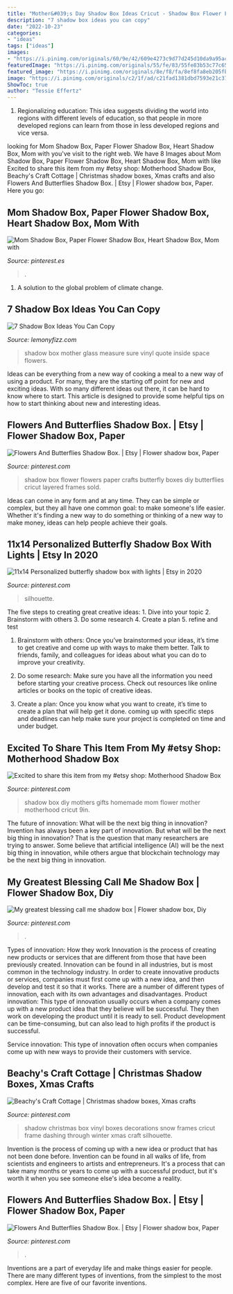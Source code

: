 ```yaml
---
title: "Mother&#039;s Day Shadow Box Ideas Cricut - Shadow Box Flower Flowers Paper Crafts Butterfly Boxes Diy Butterflies Cricut Layered Frames Sold"
description: "7 shadow box ideas you can copy"
date: "2022-10-23"
categories:
- "ideas"
tags: ["ideas"]
images:
- "https://i.pinimg.com/originals/60/9e/42/609e4273c9d77d245d10da9a95ac7264.jpg"
featuredImage: "https://i.pinimg.com/originals/55/fe/83/55fe83b53c77c6519a72984bf0ca33c5.jpg"
featured_image: "https://i.pinimg.com/originals/8e/f8/fa/8ef8fa8eb205fb954fbebb2bfff98e61.jpg"
image: "https://i.pinimg.com/originals/c2/1f/ad/c21fad1381dbd7593e21c371cda4a63e.jpg"
ShowToc: true
author: "Tessie Effertz"
---
```



1. Regionalizing education: This idea suggests dividing the world into regions with different levels of education, so that people in more developed regions can learn from those in less developed regions and vice versa.

	

		
looking for Mom Shadow Box, Paper Flower Shadow Box, Heart Shadow Box, Mom with you've visit to the right web. We have 8 Images about Mom Shadow Box, Paper Flower Shadow Box, Heart Shadow Box, Mom with like Excited to share this item from my #etsy shop: Motherhood Shadow Box, Beachy&#039;s Craft Cottage | Christmas shadow boxes, Xmas crafts and also Flowers And Butterflies Shadow Box. | Etsy | Flower shadow box, Paper. Here you go:
		
    
## Mom Shadow Box, Paper Flower Shadow Box, Heart Shadow Box, Mom With

<img loading=lazy src="https://i.pinimg.com/originals/8e/f8/fa/8ef8fa8eb205fb954fbebb2bfff98e61.jpg" onerror="this.onerror=null;this.src='https://tse2.mm.bing.net/th?id=OIP.TZp1yuywJW7Fvl-9kxcj2QHaJ4&amp;pid=15.1';" alt="Mom Shadow Box, Paper Flower Shadow Box, Heart Shadow Box, Mom with">

_Source: pinterest.es_

>. 

	

1. A solution to the global problem of climate change.

    
## 7 Shadow Box Ideas You Can Copy

<img loading=lazy src="https://lemonyfizz.com/wp-content/uploads/2019/05/mother_shadow_box_5-914x1024.jpg" onerror="this.onerror=null;this.src='https://tse2.mm.bing.net/th?id=OIP.us0u_1rw5W13_tzBwig1dwHaIT&amp;pid=15.1';" alt="7 Shadow Box Ideas You Can Copy">

_Source: lemonyfizz.com_

>shadow box mother glass measure sure vinyl quote inside space flowers. 

	

Ideas can be everything from a new way of cooking a meal to a new way of using a product. For many, they are the starting off point for new and exciting ideas. With so many different ideas out there, it can be hard to know where to start. This article is designed to provide some helpful tips on how to start thinking about new and interesting ideas.

    
## Flowers And Butterflies Shadow Box. | Etsy | Flower Shadow Box, Paper

<img loading=lazy src="https://i.pinimg.com/originals/c2/1f/ad/c21fad1381dbd7593e21c371cda4a63e.jpg" onerror="this.onerror=null;this.src='https://tse3.mm.bing.net/th?id=OIP.1rW1RyoFEqN99mVBCOFb0AHaJ4&amp;pid=15.1';" alt="Flowers And Butterflies Shadow Box. | Etsy | Flower shadow box, Paper">

_Source: pinterest.com_

>shadow box flower flowers paper crafts butterfly boxes diy butterflies cricut layered frames sold. 

	

Ideas can come in any form and at any time. They can be simple or complex, but they all have one common goal: to make someone's life easier. Whether it's finding a new way to do something or thinking of a new way to make money, ideas can help people achieve their goals.

    
## 11x14 Personalized Butterfly Shadow Box With Lights | Etsy In 2020

<img loading=lazy src="https://i.pinimg.com/originals/98/fd/59/98fd59998e204975b380380c7e1a7e77.jpg" onerror="this.onerror=null;this.src='https://tse2.mm.bing.net/th?id=OIP.UdHAxDSBigy4v8_i-pKUewHaJ4&amp;pid=15.1';" alt="11x14 Personalized butterfly shadow box with lights | Etsy in 2020">

_Source: pinterest.com_

>silhouette. 

	

The five steps to creating great creative ideas: 1. Dive into your topic 2. Brainstorm with others 3. Do some research 4. Create a plan 5. refine and test
1. Brainstorm with others: Once you’ve brainstormed your ideas, it’s time to get creative and come up with ways to make them better. Talk to friends, family, and colleagues for ideas about what you can do to improve your creativity.
2. Do some research: Make sure you have all the information you need before starting your creative process. Check out resources like online articles or books on the topic of creative ideas.

3. Create a plan: Once you know what you want to create, it’s time to create a plan that will help get it done. coming up with specific steps and deadlines can help make sure your project is completed on time and under budget.


    
## Excited To Share This Item From My #etsy Shop: Motherhood Shadow Box

<img loading=lazy src="https://i.pinimg.com/originals/60/9e/42/609e4273c9d77d245d10da9a95ac7264.jpg" onerror="this.onerror=null;this.src='https://tse3.mm.bing.net/th?id=OIP.hEoH1sEfbG94Xme82L5mqgHaJ4&amp;pid=15.1';" alt="Excited to share this item from my #etsy shop: Motherhood Shadow Box">

_Source: pinterest.com_

>shadow box diy mothers gifts homemade mom flower mother motherhood cricut 9in. 

	

The future of innovation: What will be the next big thing in innovation?
Invention has always been a key part of innovation. But what will be the next big thing in innovation? That is the question that many researchers are trying to answer. Some believe that artificial intelligence (AI) will be the next big thing in innovation, while others argue that blockchain technology may be the next big thing in innovation.

    
## My Greatest Blessing Call Me Shadow Box | Flower Shadow Box, Diy

<img loading=lazy src="https://i.pinimg.com/736x/94/18/f9/9418f9eb385b3f4d9fd617a6423d109c.jpg" onerror="this.onerror=null;this.src='https://tse4.mm.bing.net/th?id=OIP.y3-cfv6KsNlcHrOYi2rvjQHaJ4&amp;pid=15.1';" alt="My greatest blessing call me shadow box | Flower shadow box, Diy">

_Source: pinterest.com_

>. 

	

Types of innovation: How they work
Innovation is the process of creating new products or services that are different from those that have been previously created. Innovation can be found in all industries, but is most common in the technology industry. In order to create innovative products or services, companies must first come up with a new idea, and then develop and test it so that it works. There are a number of different types of innovation, each with its own advantages and disadvantages. 
Product innovation: This type of innovation usually occurs when a company comes up with a new product idea that they believe will be successful. They then work on developing the product until it is ready to sell. Product development can be time-consuming, but can also lead to high profits if the product is successful. 

Service innovation: This type of innovation often occurs when companies come up with new ways to provide their customers with service.

    
## Beachy&#039;s Craft Cottage | Christmas Shadow Boxes, Xmas Crafts

<img loading=lazy src="https://i.pinimg.com/originals/b7/a6/e6/b7a6e67c0c503bd33ee31dfad4d3178a.jpg" onerror="this.onerror=null;this.src='https://tse3.mm.bing.net/th?id=OIP.TKuu_XTPARTbUjqk3epoUQHaF2&amp;pid=15.1';" alt="Beachy&#039;s Craft Cottage | Christmas shadow boxes, Xmas crafts">

_Source: pinterest.com_

>shadow christmas box vinyl boxes decorations snow frames cricut frame dashing through winter xmas craft silhouette. 

	

Invention is the process of coming up with a new idea or product that has not been done before. Invention can be found in all walks of life, from scientists and engineers to artists and entrepreneurs. It's a process that can take many months or years to come up with a successful product, but it's worth it when you see someone else's idea become a reality.

    
## Flowers And Butterflies Shadow Box. | Etsy | Flower Shadow Box, Paper

<img loading=lazy src="https://i.pinimg.com/originals/55/fe/83/55fe83b53c77c6519a72984bf0ca33c5.jpg" onerror="this.onerror=null;this.src='https://tse2.mm.bing.net/th?id=OIP.32hTZ01F6Px2efz6SyJ6pAHaJ4&amp;pid=15.1';" alt="Flowers And Butterflies Shadow Box. | Etsy | Flower shadow box, Paper">

_Source: pinterest.com_

>. 

	

Inventions are a part of everyday life and make things easier for people. There are many different types of inventions, from the simplest to the most complex. Here are five of our favorite inventions.

